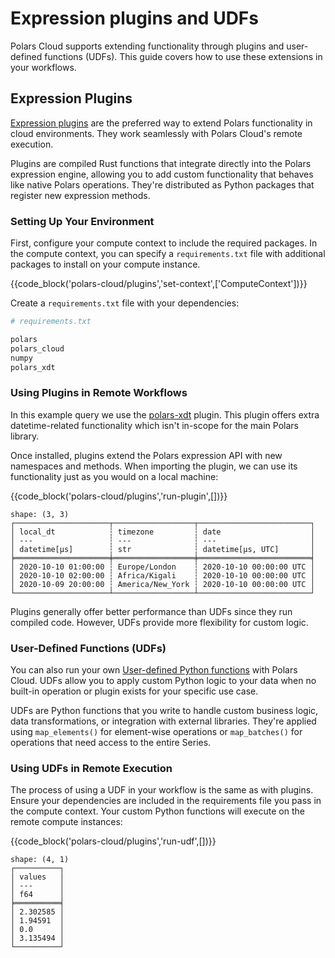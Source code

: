 # Expression plugins and UDFs

Polars Cloud supports extending functionality through plugins and user-defined functions (UDFs).
This guide covers how to use these extensions in your workflows.

## Expression Plugins

[Expression plugins](https://docs.pola.rs/user-guide/plugins/) are the preferred way to extend
Polars functionality in cloud environments. They work seamlessly with Polars Cloud's remote
execution.

Plugins are compiled Rust functions that integrate directly into the Polars expression engine,
allowing you to add custom functionality that behaves like native Polars operations. They're
distributed as Python packages that register new expression methods.

### Setting Up Your Environment

First, configure your compute context to include the required packages. In the compute context, you
can specify a `requirements.txt` file with additional packages to install on your compute instance.

{{code_block('polars-cloud/plugins','set-context',['ComputeContext'])}}

Create a `requirements.txt` file with your dependencies:

```python
# requirements.txt

polars
polars_cloud
numpy
polars_xdt
```

### Using Plugins in Remote Workflows

In this example query we use the [polars-xdt](https://github.com/pola-rs/polars-xdt) plugin. This
plugin offers extra datetime-related functionality which isn't in-scope for the main Polars library.

Once installed, plugins extend the Polars expression API with new namespaces and methods. When
importing the plugin, we can use its functionality just as you would on a local machine:

{{code_block('polars-cloud/plugins','run-plugin',[])}}

```
shape: (3, 3)
┌─────────────────────┬──────────────────┬─────────────────────────┐
│ local_dt            ┆ timezone         ┆ date                    │
│ ---                 ┆ ---              ┆ ---                     │
│ datetime[μs]        ┆ str              ┆ datetime[μs, UTC]       │
╞═════════════════════╪══════════════════╪═════════════════════════╡
│ 2020-10-10 01:00:00 ┆ Europe/London    ┆ 2020-10-10 00:00:00 UTC │
│ 2020-10-10 02:00:00 ┆ Africa/Kigali    ┆ 2020-10-10 00:00:00 UTC │
│ 2020-10-09 20:00:00 ┆ America/New_York ┆ 2020-10-10 00:00:00 UTC │
└─────────────────────┴──────────────────┴─────────────────────────┘
```

Plugins generally offer better performance than UDFs since they run compiled code. However, UDFs
provide more flexibility for custom logic.

### User-Defined Functions (UDFs)

You can also run your own
[User-defined Python functions](https://docs.pola.rs/user-guide/expressions/user-defined-python-functions/)
with Polars Cloud. UDFs allow you to apply custom Python logic to your data when no built-in
operation or plugin exists for your specific use case.

UDFs are Python functions that you write to handle custom business logic, data transformations, or
integration with external libraries. They're applied using `map_elements()` for element-wise
operations or `map_batches()` for operations that need access to the entire Series.

### Using UDFs in Remote Execution

The process of using a UDF in your workflow is the same as with plugins. Ensure your dependencies
are included in the requirements file you pass in the compute context. Your custom Python functions
will execute on the remote compute instances:

{{code_block('polars-cloud/plugins','run-udf',[])}}

```
shape: (4, 1)
┌──────────┐
│ values   │
│ ---      │
│ f64      │
╞══════════╡
│ 2.302585 │
│ 1.94591  │
│ 0.0      │
│ 3.135494 │
└──────────┘
```
